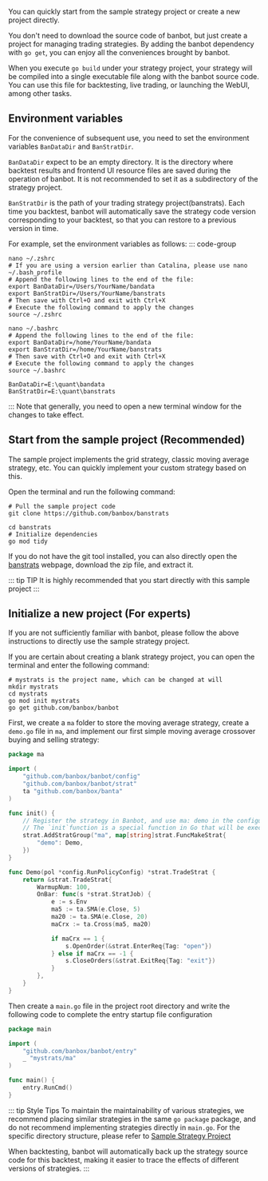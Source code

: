 You can quickly start from the sample strategy project or create a new project directly.

You don't need to download the source code of banbot, but just create a project for managing trading strategies. By adding the banbot dependency with `go get`, you can enjoy all the conveniences brought by banbot.

When you execute `go build` under your strategy project, your strategy will be compiled into a single executable file along with the banbot source code. You can use this file for backtesting, live trading, or launching the WebUI, among other tasks.

## Environment variables
For the convenience of subsequent use, you need to set the environment variables `BanDataDir` and `BanStratDir`.

`BanDataDir` expect to be an empty directory. It is the directory where backtest results and frontend UI resource files are saved during the operation of banbot. It is not recommended to set it as a subdirectory of the strategy project.

`BanStratDir` is the path of your trading strategy project(banstrats). Each time you backtest, banbot will automatically save the strategy code version corresponding to your backtest, so that you can restore to a previous version in time.

For example, set the environment variables as follows:
::: code-group

```shell [MacOS]
nano ~/.zshrc
# If you are using a version earlier than Catalina, please use nano ~/.bash_profile
# Append the following lines to the end of the file:
export BanDataDir=/Users/YourName/bandata
export BanStratDir=/Users/YourName/banstrats
# Then save with Ctrl+O and exit with Ctrl+X
# Execute the following command to apply the changes
source ~/.zshrc
```

```shell [Linux]
nano ~/.bashrc
# Append the following lines to the end of the file:
export BanDataDir=/home/YourName/bandata
export BanStratDir=/home/YourName/banstrats
# Then save with Ctrl+O and exit with Ctrl+X
# Execute the following command to apply the changes
source ~/.bashrc
```

```text [Windows]
BanDataDir=E:\quant\bandata
BanStratDir=E:\quant\banstrats
```
:::
Note that generally, you need to open a new terminal window for the changes to take effect.

## Start from the sample project (Recommended)
The sample project implements the grid strategy, classic moving average strategy, etc. You can quickly implement your custom strategy based on this.

Open the terminal and run the following command:
```shell
# Pull the sample project code
git clone https://github.com/banbox/banstrats

cd banstrats
# Initialize dependencies
go mod tidy
```
If you do not have the git tool installed, you can also directly open the [banstrats](https://github.com/banbox/banstrats) webpage, download the zip file, and extract it.

::: tip TIP
It is highly recommended that you start directly with this sample project
:::

## Initialize a new project (For experts)
If you are not sufficiently familiar with banbot, please follow the above instructions to directly use the sample strategy project.

If you are certain about creating a blank strategy project, you can open the terminal and enter the following command:
```shell
# mystrats is the project name, which can be changed at will
mkdir mystrats
cd mystrats
go mod init mystrats
go get github.com/banbox/banbot
```
First, we create a `ma` folder to store the moving average strategy, create a `demo.go` file in `ma`, and implement our first simple moving average crossover buying and selling strategy:
```go
package ma

import (
	"github.com/banbox/banbot/config"
	"github.com/banbox/banbot/strat"
	ta "github.com/banbox/banta"
)

func init() {
	// Register the strategy in Banbot, and use ma: demo in the configuration file to reference this strategy later
	// The `init`function is a special function in Go that will be executed immediately when the current package is imported
	strat.AddStratGroup("ma", map[string]strat.FuncMakeStrat{
		"demo": Demo,
	})
}

func Demo(pol *config.RunPolicyConfig) *strat.TradeStrat {
	return &strat.TradeStrat{
		WarmupNum: 100,
		OnBar: func(s *strat.StratJob) {
			e := s.Env
			ma5 := ta.SMA(e.Close, 5)
			ma20 := ta.SMA(e.Close, 20)
			maCrx := ta.Cross(ma5, ma20)

			if maCrx == 1 {
				s.OpenOrder(&strat.EnterReq{Tag: "open"})
			} else if maCrx == -1 {
				s.CloseOrders(&strat.ExitReq{Tag: "exit"})
			}
		},
	}
}
```
Then create a `main.go` file in the project root directory and write the following code to complete the entry startup file configuration
```go
package main

import (
	"github.com/banbox/banbot/entry"
	_ "mystrats/ma"
)

func main() {
	entry.RunCmd()
}
```
::: tip Style Tips
To maintain the maintainability of various strategies, we recommend placing similar strategies in the same `go package` package, and do not recommend implementing strategies directly in `main.go`. For the specific directory structure, please refer to [Sample Strategy Project](https://github.com/banbox/banstrats)

When backtesting, banbot will automatically back up the strategy source code for this backtest, making it easier to trace the effects of different versions of strategies.
:::

